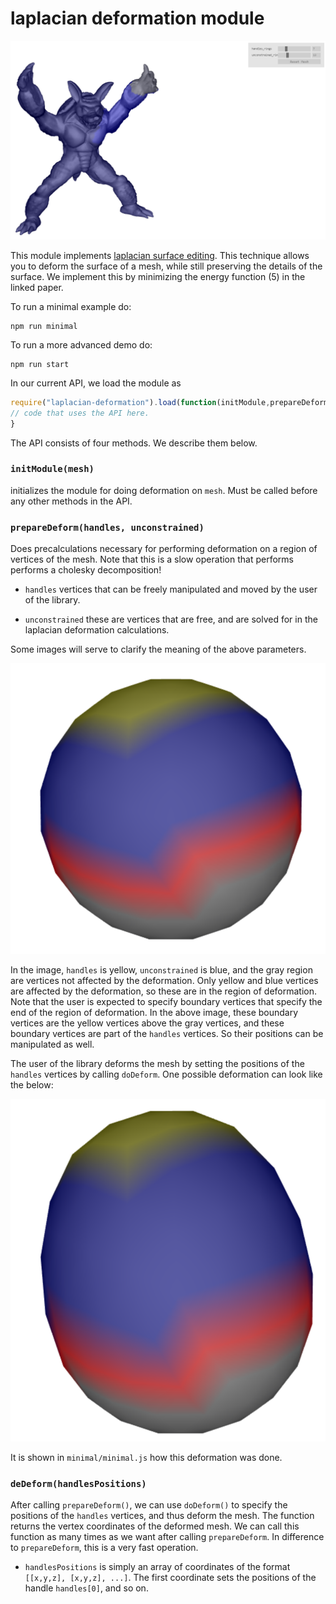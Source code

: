 laplacian deformation module
=====================

![](img/demo.png)

This module implements [laplacian surface editing](https://people.eecs.berkeley.edu/~jrs/meshpapers/SCOLARS.pdf).
This technique allows you to deform the surface of a mesh, while still preserving the details of the surface.
We implement this by minimizing the energy function (5) in the linked paper.

To run a minimal example do:

    npm run minimal

To run a more advanced demo do:

    npm run start

In our current API, we load the module as

```javascript
require("laplacian-deformation").load(function(initModule,prepareDeform, doDeform, freeModule) {
// code that uses the API here.
}
```

The API consists of four methods. We describe them below.

### `initModule(mesh)`

initializes the module for doing deformation on `mesh`. Must be called
before any other methods in the API.

### `prepareDeform(handles, unconstrained)`

Does precalculations necessary for performing deformation on a region
of vertices of the mesh. Note that this is a slow operation that
performs performs a cholesky decomposition!

* `handles` vertices that can be freely manipulated and moved by the user of the library.

* `unconstrained` these are vertices that are free, and are solved for
  in the laplacian deformation calculations.

Some images will serve to clarify the meaning of the above
parameters.

![](img/minimal1.png)

In the image, `handles` is yellow, `unconstrained` is blue, and the gray region are vertices not affected by the
deformation. Only yellow and blue vertices are affected by the deformation, so these are in the region of deformation.
Note that the user is expected to specify boundary vertices that specify the end of the region of deformation.
In the above image, these boundary vertices are the yellow vertices above the gray vertices, and these boundary
vertices are part of the `handles` vertices. So their positions can be manipulated as well. 

The user of the library deforms the mesh by setting the positions of
the `handles` vertices by calling `doDeform`. One possible
deformation can look like the below:

![](img/minimal2.png)

It is shown in `minimal/minimal.js` how this deformation was done.

### `deDeform(handlesPositions)`

After calling `prepareDeform()`, we can use `doDeform()` to specify
the positions of the `handles` vertices, and thus deform the
mesh. The function returns the vertex coordinates of the deformed mesh. We can call
this function as many times as we want after calling `prepareDeform`.
In difference to `prepareDeform`, this is a very fast operation.

* `handlesPositions` is simply an array of coordinates of the
format `[[x,y,z], [x,y,z], ...]`. The first coordinate sets the
positions of the handle `handles[0]`, and so on.
